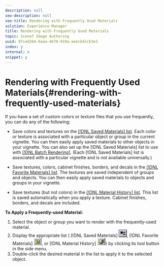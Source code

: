 ```yaml
---
description: null
seo-description: null
seo-title: Rendering with Frequently Used Materials
solution: Experience Manager
title: Rendering with Frequently Used Materials
topic: Scene7 Image Authoring
uuid: 87ced264-6aaa-4670-919a-aeecb41cb3e3
index: y
internal: n
snippet: y
---
```


# Rendering with Frequently Used Materials{#rendering-with-frequently-used-materials}

If you have a set of custom colors or texture files that you use frequently, you can do any of the following:

* Save colors and textures on the [ [!DNL Saved Materials] list](../../c-vat-rend-pg/c-vat-rend-tools/t-vat-saved-mat-tool/t-vat-saved-mat-tool.md#task-2f7dd900c44e42f4a8e7f41a3003e2fa). Each color or texture is associated with a particular object or group in the current vignette. You can then easily apply saved materials to other objects in your vignette. You can also set up the [!DNL Saved Materials] list to use with [ [!DNL Batch Rendering]](../../c-vat-rend-pg/c-vat-rend-obj/t-vat-batch-rend.md#task-5d1986172ea0426892163cfa54a142a7). (Each [!DNL Saved Materials] list is associated with a particular vignette and is not available universally.) 

* Save textures, colors, cabinet finishes, borders, and decals in the [ [!DNL Favorite Materials] list](../../c-vat-rend-pg/c-vat-rend-tools/c-vat-fav-mat-tool/t-vat-fav-mat-list.md#task-488e210530c24f6bbf7b37d0b6109b61). The textures are saved independent of groups and objects. You can then easily apply saved materials to objects and groups in your vignette. 
* Save textures (but not colors) in the [ [!DNL Material History] list](../../c-vat-rend-pg/c-vat-rend-tools/t-vat-mat-hist-tool.md#task-95e1391588974719bbf93850448d547b). This list is saved automatically when you apply a texture. Cabinet finishes, borders, and decals are included.

**To Apply a Frequently-used Material:** 

1. Select the object or group you want to render with the frequently-used material.
1. Display the appropriate list ( [!DNL Saved Materials] ![](assets/saved_mat.png), [!DNL Favorite Materials] ![](assets/fav_mat.png), or [!DNL Material History] ![](assets/mat_hist.png)) by clicking its tool button in the side menu.
1. Double-click the desired material in the list to apply it to the selected object.
